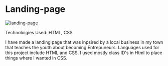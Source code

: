 # Landing-page

![landing-page](https://user-images.githubusercontent.com/97071278/210927691-c6d9de4a-fbef-43a7-b251-fcc6fa8e2ed4.png)

Technoloigies Used: HTML, CSS


I have made a landing page that was inpsired by a local business in my town that teaches the youth about becoming Entrepuneurs. Languages used for this project include HTML and CSS. I used mostly class ID's in Html to place things where I wanted in CSS.
